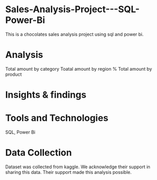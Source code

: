 # Sales-Analysis-Project---SQL-Power-Bi
This is a chocolates sales analysis project using sql and power bi.

# Analysis
Total amount by category
Toatal amount by region %
Total amount by product

# Insights & findings

# Tools and Technologies
SQL, Power Bi
# Data Collection
Dataset was collected from kaggle. We acknowledge their support in sharing this data. Their support made this analysis possible.
